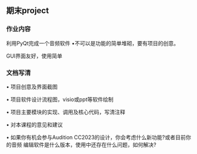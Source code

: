 ## 期末project
### 作业内容
利用PyQt完成一个音频软件 •不可以是功能的简单堆砌，要有项目的创意。 

GUI界面友好，使用简单
### 文档写清
• 项目创意及界面截图

• 项目软件设计流程图，visio或ppt等软件绘制

• 项目主要模块的实现、调用及核心代码，写清注释

• 对本课程的意见和建议

• 如果你有机会参与Audition CC2023的设计，你会考虑什么新功能?或者目前你的音频 编辑软件是什么版本，使用中还存在什么问题，如何解决?
